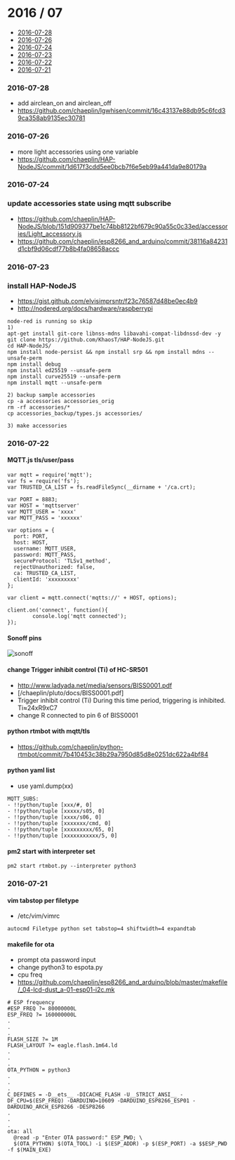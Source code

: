 2016 / 07
==========
- [2016-07-28](#2016-07-28)
- [2016-07-26](#2016-07-26)
- [2016-07-24](#2016-07-24)
- [2016-07-23](#2016-07-23)
- [2016-07-22](#2016-07-22)
- [2016-07-21](#2016-07-21)

### 2016-07-28
- add airclean_on and airclean_off
- https://github.com/chaeplin/lgwhisen/commit/16c43137e88db95c6fcd39ca358ab9135ec30781

### 2016-07-26
- more light accessories using one variable
- https://github.com/chaeplin/HAP-NodeJS/commit/1d617f3cdd5ee0bcb7f6e5eb99a441da9e80179a

### 2016-07-24
### update accessories state using mqtt subscribe
- https://github.com/chaeplin/HAP-NodeJS/blob/151d909377be1c74bb8122bf679c90a55c0c33ed/accessories/Light_accessory.js
- https://github.com/chaeplin/esp8266_and_arduino/commit/38116a84231d1cbf9d06cdf77b8b4fa08658accc


### 2016-07-23
### install HAP-NodeJS
- https://gist.github.com/elvisimprsntr/f23c76587d48be0ec4b9
- http://nodered.org/docs/hardware/raspberrypi

```
node-red is running so skip
1)
apt-get install git-core libnss-mdns libavahi-compat-libdnssd-dev -y
git clone https://github.com/KhaosT/HAP-NodeJS.git
cd HAP-NodeJS/
npm install node-persist && npm install srp && npm install mdns --unsafe-perm
npm install debug
npm install ed25519 --unsafe-perm
npm install curve25519 --unsafe-perm
npm install mqtt --unsafe-perm

2) backup sample accessories
cp -a accessories accessories_orig
rm -rf accessories/*
cp accessories_backup/types.js accessories/

3) make accessories
```

### 2016-07-22
#### MQTT.js tls/user/pass
```
var mqtt = require('mqtt');
var fs = require('fs');
var TRUSTED_CA_LIST = fs.readFileSync(__dirname + '/ca.crt);

var PORT = 8883;
var HOST = 'mqttserver'
var MQTT_USER = 'xxxx'
var MQTT_PASS = 'xxxxxx'

var options = {
  port: PORT,
  host: HOST,
  username: MQTT_USER,
  password: MQTT_PASS,
  secureProtocol: 'TLSv1_method',
  rejectUnauthorized: false,
  ca: TRUSTED_CA_LIST,
  clientId: 'xxxxxxxxx'
};

var client = mqtt.connect('mqtts://' + HOST, options);

client.on('connect', function(){
        console.log('mqtt connected');
});

```

#### Sonoff pins
![sonoff](https://raw.githubusercontent.com/chaeplin/esp8266_and_arduino/master/pins/sonoff-wifi-pin.jpg)

#### change Trigger inhibit control (Ti) of HC-SR501
- http://www.ladyada.net/media/sensors/BISS0001.pdf
- [/chaeplin/pluto/docs/BISS0001.pdf]
- Trigger inhibit control (Ti) During this time period, triggering is inhibited. Ti≈24xR9xC7
- change R connected to pin 6 of BISS0001

#### python rtmbot with mqtt/tls
- https://github.com/chaeplin/python-rtmbot/commit/7b410453c38b29a7950d85d8e0251dc622a4bf84

#### python yaml list
- use yaml.dump(xx)
```
MQTT_SUBS:
- !!python/tuple [xxx/#, 0]
- !!python/tuple [xxxxx/s05, 0]
- !!python/tuple [xxxx/s06, 0]
- !!python/tuple [xxxxxxx/cmd, 0]
- !!python/tuple [xxxxxxxxx/65, 0]
- !!python/tuple [xxxxxxxxxxx/5, 0]
``` 

#### pm2 start with interpreter set
```
pm2 start rtmbot.py --interpreter python3
```

### 2016-07-21
#### vim tabstop per filetype
- /etc/vim/vimrc
```
autocmd Filetype python set tabstop=4 shiftwidth=4 expandtab
```

#### makefile for ota
- prompt ota password input
- change python3 to espota.py
- cpu freq
- https://github.com/chaeplin/esp8266_and_arduino/blob/master/makefile/_04-lcd-dust_a-01-esp01-i2c.mk
```
# ESP frequency
#ESP_FREQ ?= 80000000L 
ESP_FREQ ?= 160000000L
.
.
.
FLASH_SIZE ?= 1M
FLASH_LAYOUT ?= eagle.flash.1m64.ld
.
.
.
OTA_PYTHON = python3
.
.
.
C_DEFINES = -D__ets__ -DICACHE_FLASH -U__STRICT_ANSI__ -DF_CPU=$(ESP_FREQ) -DARDUINO=10609 -DARDUINO_ESP8266_ESP01 -DARDUINO_ARCH_ESP8266 -DESP8266
.
.
.
ota: all
  @read -p "Enter OTA password:" ESP_PWD; \
  $(OTA_PYTHON) $(OTA_TOOL) -i $(ESP_ADDR) -p $(ESP_PORT) -a $$ESP_PWD -f $(MAIN_EXE)

```